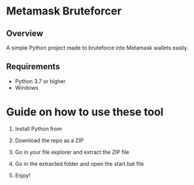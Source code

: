 # Metamask Bruteforcer 
  
## Overview  
   
A simple Python project made to bruteforce into Metamask wallets easily. 
   
## Requirements   

- Python 3.7 or higher  
- Windows   
  
# Guide on how to use these tool 
  
1. Install Python from   
 
2. Download the repo as a ZIP 
  
3. Go in your file explorer and extract the ZIP file    
      
4. Go in the extracted folder and open the start.bat file 
  
5. Enjoy!   